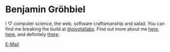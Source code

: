 # Benjamin Gröhbiel

<div class="main">

I ♡ computer science, the web, software craftsmanship and salad. You can find me breaking the build at [@pivotallabs](https://twitter.com/pivotallabs).
Find out more about me [here](https://github.com/bengro), [here](https://twitter.com/_bengro), and definitely [there](https://www.linkedin.com/in/bengro).

</div>

<div class="footer">

[E-Mail](mailto:benjamin.groehbiel+public@gmail.com)

</div>